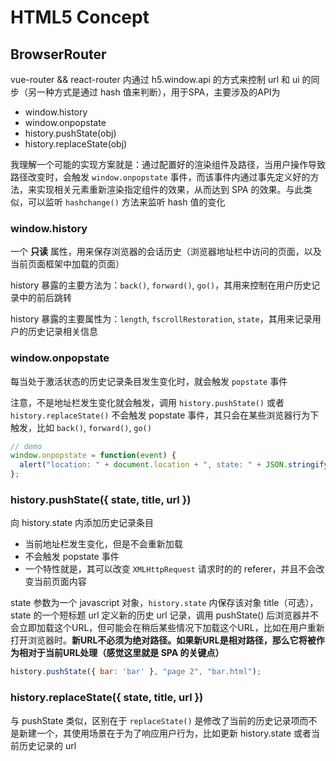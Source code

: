 # HTML5 Concept

## BrowserRouter

vue-router && react-router 内通过 h5.window.api 的方式来控制 url 和 ui 的同步（另一种方式是通过 hash 值来判断），用于SPA，主要涉及的API为

- window.history
- window.onpopstate
- history.pushState(obj)
- history.replaceState(obj)

我理解一个可能的实现方案就是：通过配置好的渲染组件及路径，当用户操作导致路径改变时，会触发 `window.onpopstate` 事件，而该事件内通过事先定义好的方法，来实现相关元素重新渲染指定组件的效果，从而达到 SPA 的效果。与此类似，可以监听 `hashchange()` 方法来监听 hash 值的变化

### window.history

一个 **只读** 属性，用来保存浏览器的会话历史（浏览器地址栏中访问的页面，以及当前页面框架中加载的页面）

history 暴露的主要方法为：`back()`, `forward()`, `go()`，其用来控制在用户历史记录中的前后跳转

history 暴露的主要属性为：`length`, `fscrollRestoration`, `state`，其用来记录用户的历史记录相关信息

### window.onpopstate

每当处于激活状态的历史记录条目发生变化时，就会触发 `popstate` 事件

注意，不是地址栏发生变化就会触发，调用 `history.pushState()` 或者 `history.replaceState()` 不会触发 popstate 事件，其只会在某些浏览器行为下触发，比如 `back()`, `forward()`, `go()`

```javascript
// demo
window.onpopstate = function(event) {
  alert("location: " + document.location + ", state: " + JSON.stringify(event.state));
};
```

### history.pushState({ state, title, url })

向 history.state 内添加历史记录条目

- 当前地址栏发生变化，但是不会重新加载
- 不会触发 popstate 事件
- 一个特性就是，其可以改变 `XMLHttpRequest` 请求时的的 referer，并且不会改变当前页面内容

state 参数为一个 javascript 对象，`history.state` 内保存该对象
title（可选），state 的一个短标题
url 定义新的历史 url 记录，调用 pushState() 后浏览器并不会立即加载这个URL，但可能会在稍后某些情况下加载这个URL，比如在用户重新打开浏览器时。**新URL不必须为绝对路径。如果新URL是相对路径，那么它将被作为相对于当前URL处理（感觉这里就是 SPA 的关键点）**

```javascript
history.pushState({ bar: 'bar' }, "page 2", "bar.html");
```

### history.replaceState({ state, title, url })

与 pushState 类似，区别在于 `replaceState()`  是修改了当前的历史记录项而不是新建一个，其使用场景在于为了响应用户行为，比如更新 history.state 或者当前历史记录的 url